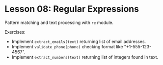 # Lesson 08: Regular Expressions

Pattern matching and text processing with `re` module.

Exercises:
- Implement `extract_emails(text)` returning list of email addresses.
- Implement `validate_phone(phone)` checking format like "+1-555-123-4567".
- Implement `extract_numbers(text)` returning list of integers found in text.


